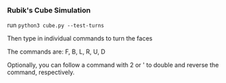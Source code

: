 ### Rubik's Cube Simulation

run `python3 cube.py --test-turns`

Then type in individual commands to turn the faces

The commands are: F, B, L, R, U, D

Optionally, you can follow a command with 2 or ' to double and reverse the command, respectively.